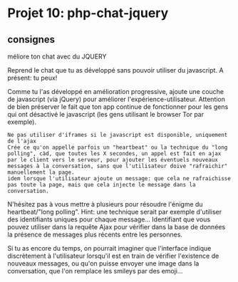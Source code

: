 # Projet 10: php-chat-jquery

## consignes
méliore ton chat avec du JQUERY

Reprend le chat que tu as développé sans pouvoir utiliser du javascript. A présent: tu peux!

Comme tu l'as développé en amélioration progressive, ajoute une couche de javascript (via jQuery) pour améliorer l'expérience-utilisateur. Attention de bien préserver le fait que ton app continue de fonctionner pour les gens qui ont désactivé le javascript (les gens utilisant le browser Tor par exemple).

    Ne pas utiliser d'iframes si le javascript est disponible, uniquement de l'ajax
    Crée ce qu'on appelle parfois un "heartbeat" ou la technique du "long polling", càd, que toutes les X secondes, un appel est fait en ajax par le client vers le serveur, pour ajouter les éventuels nouveaux messages à la conversation, sans que l'utilisateur doive "rafraichir" manuellement la page.
    idem lorsque l'utilisateur ajoute un message: que cela ne rafraichisse pas toute la page, mais que cela injecte le message dans la conversation.

N'hésitez pas à vous mettre à plusieurs pour résoudre l'énigme du heartbeat/"long polling". Hint: une technique serait par exemple d'utiliser des identifiants uniques pour chaque message... Identifiant que vous pouvez utiliser dans la requête Ajax pour vérifier dans la base de données la présence de messages plus récents entre les personnes.

Si tu as encore du temps, on pourrait imaginer que l'interface indique discrètement à l'utilisateur lorsqu'il est en train de vérifier l'existence de nouveaux messages, ou qu'on puisse envoyer une image dans la conversation, que l'on remplace les smileys par des emoji...
